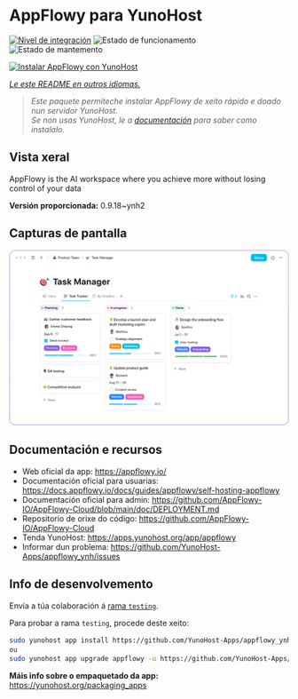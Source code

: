 <!--
NOTA: Este README foi creado automáticamente por <https://github.com/YunoHost/apps/tree/master/tools/readme_generator>
NON debe editarse manualmente.
-->

# AppFlowy para YunoHost

[![Nivel de integración](https://apps.yunohost.org/badge/integration/appflowy)](https://ci-apps.yunohost.org/ci/apps/appflowy/)
![Estado de funcionamento](https://apps.yunohost.org/badge/state/appflowy)
![Estado de mantemento](https://apps.yunohost.org/badge/maintained/appflowy)

[![Instalar AppFlowy con YunoHost](https://install-app.yunohost.org/install-with-yunohost.svg)](https://install-app.yunohost.org/?app=appflowy)

*[Le este README en outros idiomas.](./ALL_README.md)*

> *Este paquete permíteche instalar AppFlowy de xeito rápido e doado nun servidor YunoHost.*  
> *Se non usas YunoHost, le a [documentación](https://yunohost.org/install) para saber como instalalo.*

## Vista xeral

AppFlowy is the AI workspace where you achieve more without losing control of your data


**Versión proporcionada:** 0.9.18~ynh2

## Capturas de pantalla

![Captura de pantalla de AppFlowy](./doc/screenshots/task_manager.png)

## Documentación e recursos

- Web oficial da app: <https://appflowy.io/>
- Documentación oficial para usuarias: <https://docs.appflowy.io/docs/guides/appflowy/self-hosting-appflowy>
- Documentación oficial para admin: <https://github.com/AppFlowy-IO/AppFlowy-Cloud/blob/main/doc/DEPLOYMENT.md>
- Repositorio de orixe do código: <https://github.com/AppFlowy-IO/AppFlowy-Cloud>
- Tenda YunoHost: <https://apps.yunohost.org/app/appflowy>
- Informar dun problema: <https://github.com/YunoHost-Apps/appflowy_ynh/issues>

## Info de desenvolvemento

Envía a túa colaboración á [rama `testing`](https://github.com/YunoHost-Apps/appflowy_ynh/tree/testing).

Para probar a rama `testing`, procede deste xeito:

```bash
sudo yunohost app install https://github.com/YunoHost-Apps/appflowy_ynh/tree/testing --debug
ou
sudo yunohost app upgrade appflowy -u https://github.com/YunoHost-Apps/appflowy_ynh/tree/testing --debug
```

**Máis info sobre o empaquetado da app:** <https://yunohost.org/packaging_apps>
